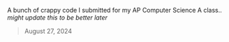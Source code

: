 A bunch of crappy code I submitted for my AP Computer Science A class..\
*might update this to be better later*
>August 27, 2024
